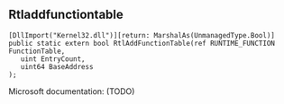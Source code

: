 ## Rtladdfunctiontable

```
[DllImport("Kernel32.dll")][return: MarshalAs(UnmanagedType.Bool)]
public static extern bool RtlAddFunctionTable(ref RUNTIME_FUNCTION FunctionTable,
   uint EntryCount,
   uint64 BaseAddress
);
```

Microsoft documentation: (TODO)
